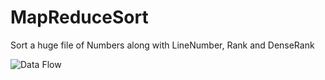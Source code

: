 # MapReduceSort
Sort a huge file of Numbers along with LineNumber, Rank and DenseRank

![Data Flow](https://user-images.githubusercontent.com/10328054/31596712-3ff6a9d6-b212-11e7-99ca-e0cc2da367f2.png)
